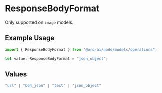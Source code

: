 # ResponseBodyFormat

Only supported on `image` models.

## Example Usage

```typescript
import { ResponseBodyFormat } from "@orq-ai/node/models/operations";

let value: ResponseBodyFormat = "json_object";
```

## Values

```typescript
"url" | "b64_json" | "text" | "json_object"
```